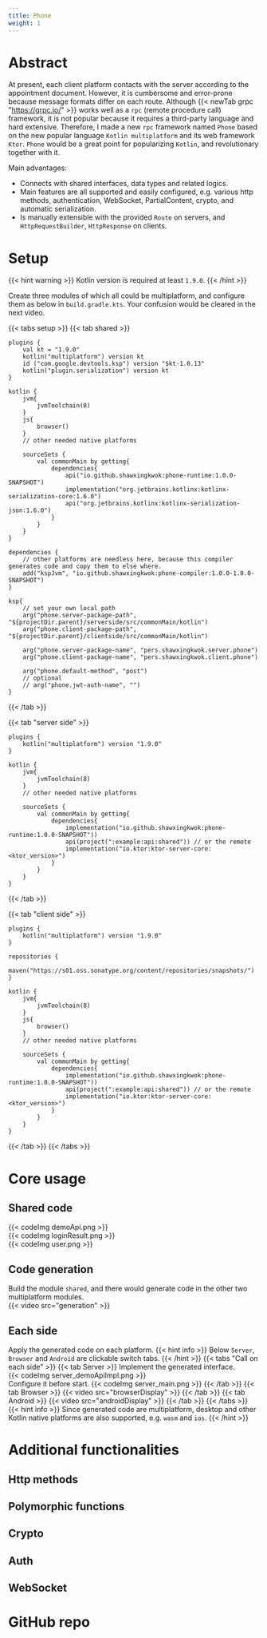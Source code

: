 ```yaml
---
title: Phone
weight: 1
---
```


# Abstract
At present, each client platform contacts with the server according to the appointment document. 
However, it is cumbersome and error-prone because message formats differ on each route. Although 
{{< newTab grpc "https://grpc.io/" >}} works well as a `rpc` (remote procedure call) framework, 
it is not popular because it requires a third-party language and hard extensive. Therefore, I made 
a new `rpc` framework named `Phone` based on the new popular language `Kotlin multiplatform` and its web framework `Ktor`.
`Phone` would be a great point for popularizing `Kotlin`, and revolutionary together with it.

Main advantages:
- Connects with shared interfaces, data types and related logics.
- Main features are all supported and easily configured, e.g. various http methods, authentication,
  WebSocket, PartialContent, crypto, and automatic serialization.
- Is manually extensible with the provided `Route` on servers, and `HttpRequestBuilder`, `HttpResponse` on clients.

# Setup
{{< hint warning >}}
Kotlin version is required at least `1.9.0`.
{{< /hint >}}

Create three modules of which all could be multiplatform, and configure them as below in `build.gradle.kts`. Your 
confusion would be cleared in the next video. 

{{< tabs setup >}}
{{< tab shared >}}
```
plugins {
    val kt = "1.9.0"
    kotlin("multiplatform") version kt
    id ("com.google.devtools.ksp") version "$kt-1.0.13"
    kotlin("plugin.serialization") version kt
}

kotlin {
    jvm{
        jvmToolchain(8)
    }
    js{
        browser()
    }
    // other needed native platforms

    sourceSets {
        val commonMain by getting{
            dependencies{
                api("io.github.shawxingkwok:phone-runtime:1.0.0-SNAPSHOT")
                implementation("org.jetbrains.kotlinx:kotlinx-serialization-core:1.6.0")
                api("org.jetbrains.kotlinx:kotlinx-serialization-json:1.6.0")
            }
        }
    }
}

dependencies {
    // other platforms are needless here, because this compiler generates code and copy them to else where.
    add("kspJvm", "io.github.shawxingkwok:phone-compiler:1.0.0-1.0.0-SNAPSHOT")
}

ksp{
    // set your own local path
    arg("phone.server-package-path", "${projectDir.parent}/serverside/src/commonMain/kotlin")
    arg("phone.client-package-path", "${projectDir.parent}/clientside/src/commonMain/kotlin")

    arg("phone.server-package-name", "pers.shawxingkwok.server.phone")
    arg("phone.client-package-name", "pers.shawxingkwok.client.phone")

    arg("phone.default-method", "post")
    // optional
    // arg("phone.jwt-auth-name", "")
}
```
{{< /tab >}}

{{< tab "server side" >}}
```
plugins {
    kotlin("multiplatform") version "1.9.0"
}

kotlin {
    jvm{
        jvmToolchain(8)
    }
    // other needed native platforms

    sourceSets {
        val commonMain by getting{
            dependencies{
                implementation("io.github.shawxingkwok:phone-runtime:1.0.0-SNAPSHOT"))
                api(project(":example:api:shared")) // or the remote 
                implementation("io.ktor:ktor-server-core:<ktor_version>")
            }
        }
    }
}
```
{{< /tab >}}

{{< tab "client side" >}}
```
plugins {
    kotlin("multiplatform") version "1.9.0"
}

repositories {
    maven("https://s01.oss.sonatype.org/content/repositories/snapshots/")
}

kotlin {
    jvm{
        jvmToolchain(8)
    }
    js{
        browser()
    }
    // other needed native platforms

    sourceSets {
        val commonMain by getting{
            dependencies{
                implementation("io.github.shawxingkwok:phone-runtime:1.0.0-SNAPSHOT"))
                api(project(":example:api:shared")) // or the remote 
                implementation("io.ktor:ktor-server-core:<ktor_version>")
            }
        }
    }
}
```
{{< /tab >}}
{{< /tabs >}}

# Core usage
## Shared code
{{< codeImg demoApi.png >}}
<br>
{{< codeImg loginResult.png >}}
<br>
{{< codeImg user.png >}}

## Code generation
Build the module `shared`, and there would generate code in the other two multiplatform modules.  
{{< video src="generation" >}}

## Each side
Apply the generated code on each platform.
{{< hint info >}}
Below `Server`, `Browser` and `Android` are clickable switch tabs.
{{< /hint >}}
{{< tabs "Call on each side" >}}
{{< tab Server >}}
Implement the generated interface.  
{{< codeImg server_demoApiImpl.png >}}
<br>
Configure it before start.
{{< codeImg server_main.png >}}
{{< /tab >}}
{{< tab Browser >}}
{{< video src="browserDisplay" >}}
{{< /tab >}}
{{< tab Android >}}
{{< video src="androidDisplay" >}}
{{< /tab >}}
{{< /tabs >}}
{{< hint info >}}
Since generated code are multiplatform, desktop and other Kotlin native platforms are 
also supported, e.g. `wasm` and `ios`.
{{< /hint >}}

# Additional functionalities
## Http methods 

## Polymorphic functions

## Crypto

## Auth

## WebSocket

# GitHub repo